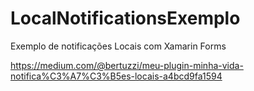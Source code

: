 # LocalNotificationsExemplo
Exemplo de notificações Locais com Xamarin Forms

https://medium.com/@bertuzzi/meu-plugin-minha-vida-notifica%C3%A7%C3%B5es-locais-a4bcd9fa1594
